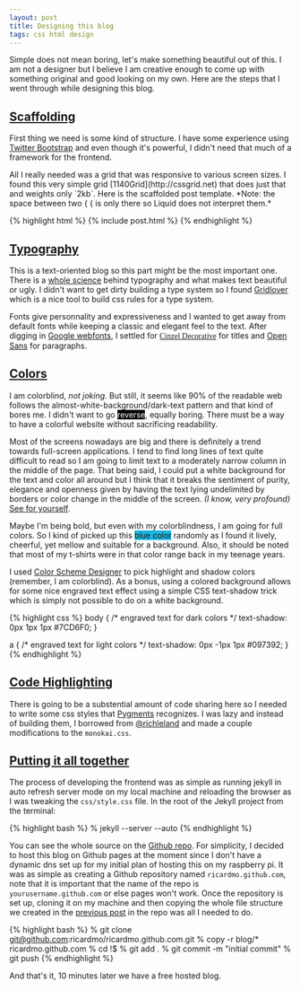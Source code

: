 ```yaml
---
layout: post
title: Designing this blog
tags: css html design
---
```



Simple does not mean boring, let's make something beautiful out of this. I am not a designer but I believe I am creative enough to come up with something original and good looking on my own. Here are the steps that I went through while designing this blog.


## [Scaffolding](#scaffolding)

First thing we need is some kind of structure. I have some experience using [Twitter Bootstrap](http://twitter.github.com/bootstrap/) and even though it's powerful, I didn't need that much of a framework for the frontend.



<aside markdown='1'>
All I really needed was a grid that was responsive to various screen sizes. I found this very simple grid [1140Grid](http://cssgrid.net) that does just that and weights only `2kb`. Here is the scaffolded post template. *Note: the space between two { { is only there so Liquid does not interpret them.*
</aside>

{% highlight html %}
{% include post.html %}
{% endhighlight %}


## [Typography](#typography)

This is a text-oriented blog so this part might be the most important one. There is a [whole science](http://www.alistapart.com/articles/more-meaningful-typography/) behind typography and what makes text beautiful or ugly. I didn't want to get dirty building a type system so I found [Gridlover](http://www.gridlover.net) which is a nice tool to build css rules for a type system.

Fonts give personnality and expressiveness and I wanted to get away from default fonts while keeping a classic and elegant feel to the text. After digging in [Google webfonts](http://www.google.com/webfonts), I settled for [<span style="font-family: 'Cinzel Decorative', cursive;">Cinzel Decorative</span>](http://www.google.com/webfonts/specimen/Cinzel+Decorative) for titles and [Open Sans](http://www.google.com/webfonts/specimen/Open+Sans) for paragraphs.

## [Colors](#colors)

I am colorblind, *not joking*. But still, it seems like 90% of the readable web follows the <span style="background: #fefefe;">almost-white-background/dark-text</span> pattern and that kind of bores me. I didn't want to go <span style="background: #010101;color:#fefefe;">reverse</span>, equally boring. There must be a way to have a colorful website without sacrificing readability.

Most of the screens nowadays are big and there is definitely a trend towards full-screen applications. I tend to find long lines of text quite difficult to read so I am going to limit text to a moderately narrow column in the middle of the page. That being said, I could put a white background for the text and color all around but I think that it breaks the sentiment of purity, elegance and openness given by having the text lying undelimited by borders or color change in the middle of the screen. <em>(I know, very profound)</em> [See for yourself](/alternate-index.html).

Maybe I'm being bold, but even with my colorblindness, I am going for full colors. So I kind of picked up this <span style="background-color: #1bb5e0;">blue color</span> randomly as I found it lively, cheerful, yet mellow and suitable for a background. Also, it should be noted that most of my t-shirts were in that color range back in my teenage years.

I used [Color Scheme Designer](http://colorschemedesigner.com/) to pick highlight and shadow colors (remember, I am colorblind). As a bonus, using a colored background allows for some nice engraved text effect using a simple CSS text-shadow trick which is simply not possible to do on a white background.

{% highlight css %}
body {
    /* engraved text for dark colors */
    text-shadow: 0px 1px 1px #7CD6F0;
}

a {
    /* engraved text for light colors */
    text-shadow: 0px -1px 1px #097392;
}
{% endhighlight %}

## [Code Highlighting](#code_hilighting)

There is going to be a substential amount of code sharing here so I needed to write some css styles that [Pygments](http://pygments.org) recognizes. I was lazy and instead of building them, I borrowed from [@richleland](https://github.com/richleland/pygments-css) and made a couple modifications to the `monokai.css`.

## [Putting it all together](#putting_it_all_together)

The process of developing the frontend was as simple as running jekyll in auto refresh server mode on my local machine and reloading the browser as I was tweaking the `css/style.css` file. In the root of the Jekyll project from the terminal:

{% highlight bash %}
% jekyll --server --auto
{% endhighlight %}

You can see the whole source on the [Github repo](https://github.com/ricardmo/ricardmo.github.com/). For simplicity, I decided to host this blog on Github pages at the moment since I don't have a dynamic dns set up for my initial plan of hosting this on my raspberry pi. It was as simple as creating a Github repository named `ricardmo.github.com`, note that it is important that the name of the repo is `yourusername.github.com` or else pages won't work.
Once the repository is set up, cloning it on my machine and then copying the whole file structure we created in the [previous post](/2013/01/01/the-making-of-this-blog/) in the repo was all I needed to do.

{% highlight bash %}
% git clone git@github.com:ricardmo/ricardmo.github.com.git
% copy -r blog/* ricardmo.github.com
% cd !$
% git add .
% git commit -m "initial commit"
% git push
{% endhighlight %}

And that's it, 10 minutes later we have a free hosted blog.
